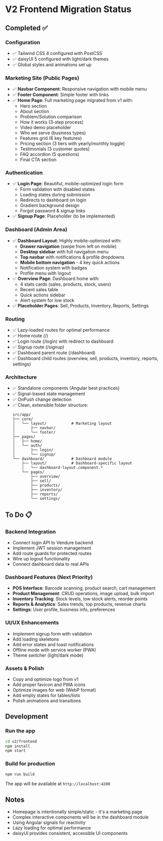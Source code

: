 # V2 Frontend Migration Status

## Completed ✅

### Configuration

- ✅ Tailwind CSS 4 configured with PostCSS
- ✅ daisyUI 5 configured with light/dark themes
- ✅ Global styles and animations set up

### Marketing Site (Public Pages)

- ✅ **Navbar Component**: Responsive navigation with mobile menu
- ✅ **Footer Component**: Simple footer with links
- ✅ **Home Page**: Full marketing page migrated from v1 with:
  - Hero section
  - About section
  - Problem/Solution comparison
  - How it works (3-step process)
  - Video demo placeholder
  - Who we serve (business types)
  - Features grid (6 key features)
  - Pricing section (3 tiers with yearly/monthly toggle)
  - Testimonials (3 customer quotes)
  - FAQ accordion (5 questions)
  - Final CTA section

### Authentication

- ✅ **Login Page**: Beautiful, mobile-optimized login form
  - Form validation with disabled states
  - Loading states during submission
  - Redirects to dashboard on login
  - Gradient background design
  - Forgot password & signup links
- ✅ **Signup Page**: Placeholder (to be implemented)

### Dashboard (Admin Area)

- ✅ **Dashboard Layout**: Highly mobile-optimized with:
  - **Drawer navigation** (swipe from left on mobile)
  - **Desktop sidebar** with full navigation menu
  - **Top navbar** with notifications & profile dropdowns
  - **Mobile bottom navigation** - 4 key quick actions
  - Notification system with badges
  - Profile menu with logout
- ✅ **Overview Page**: Dashboard home with:
  - 4 stats cards (sales, products, stock, users)
  - Recent sales table
  - Quick actions sidebar
  - Alert system for low stock
- ✅ **Placeholder Pages**: Sell, Products, Inventory, Reports, Settings

### Routing

- ✅ Lazy-loaded routes for optimal performance
- ✅ Home route (/)
- ✅ Login route (/login) with redirect to dashboard
- ✅ Signup route (/signup)
- ✅ Dashboard parent route (/dashboard)
- ✅ Dashboard child routes (overview, sell, products, inventory, reports, settings)

### Architecture

- ✅ Standalone components (Angular best practices)
- ✅ Signal-based state management
- ✅ OnPush change detection
- ✅ Clean, extensible folder structure:
  ```
  src/app/
  ├── core/
  │   └── layout/           # Marketing layout
  │       ├── navbar/
  │       └── footer/
  ├── pages/
  │   ├── home/
  │   └── auth/
  │       ├── login/
  │       └── signup/
  └── dashboard/            # Dashboard module
      ├── layout/           # Dashboard-specific layout
      │   └── dashboard-layout.component.*
      └── pages/
          ├── overview/
          ├── sell/
          ├── products/
          ├── inventory/
          ├── reports/
          └── settings/
  ```

## To Do 📋

### Backend Integration

- Connect login API to Vendure backend
- Implement JWT session management
- Add route guards for protected routes
- Wire up logout functionality
- Connect dashboard data to real APIs

### Dashboard Features (Next Priority)

- **POS Interface**: Barcode scanning, product search, cart management
- **Product Management**: CRUD operations, image upload, bulk import
- **Inventory Tracking**: Stock levels, low stock alerts, reorder points
- **Reports & Analytics**: Sales trends, top products, revenue charts
- **Settings**: User profile, business info, preferences

### UI/UX Enhancements

- Implement signup form with validation
- Add loading skeletons
- Add error states and toast notifications
- Offline mode with service worker (PWA)
- Theme switcher (light/dark mode)

### Assets & Polish

- Copy and optimize logo from v1
- Add proper favicon and PWA icons
- Optimize images for web (WebP format)
- Add empty states for tables/lists
- Polish animations and transitions

## Development

### Run the app

```bash
cd v2/frontend
npm install
npm start
```

### Build for production

```bash
npm run build
```

The app will be available at `http://localhost:4200`

## Notes

- Homepage is intentionally simple/static - it's a marketing page
- Complex interactive components will be in the dashboard module
- Using Angular signals for reactivity
- Lazy loading for optimal performance
- daisyUI provides consistent, accessible UI components
